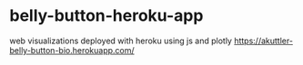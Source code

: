 # belly-button-heroku-app
web visualizations deployed with heroku using js and plotly https://akuttler-belly-button-bio.herokuapp.com/
